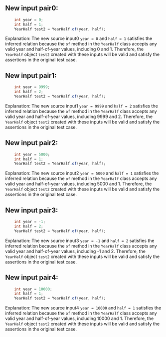 ## New input pair0:
```java
    int year = 0;
    int half = 1;
    YearHalf test2 = YearHalf.of(year, half);
```
Explanation: The new source input0 `year = 0` and `half = 1` satisfies the inferred relation because the `of` method in the `YearHalf` class accepts any valid year and half-of-year values, including 0 and 1. Therefore, the `YearHalf` object `test2` created with these inputs will be valid and satisfy the assertions in the original test case.

## New input pair1:
```java
    int year = 9999;
    int half = 2;
    YearHalf test2 = YearHalf.of(year, half);
```
Explanation: The new source input1 `year = 9999` and `half = 2` satisfies the inferred relation because the `of` method in the `YearHalf` class accepts any valid year and half-of-year values, including 9999 and 2. Therefore, the `YearHalf` object `test2` created with these inputs will be valid and satisfy the assertions in the original test case.

## New input pair2:
```java
    int year = 5000;
    int half = 1;
    YearHalf test2 = YearHalf.of(year, half);
```
Explanation: The new source input2 `year = 5000` and `half = 1` satisfies the inferred relation because the `of` method in the `YearHalf` class accepts any valid year and half-of-year values, including 5000 and 1. Therefore, the `YearHalf` object `test2` created with these inputs will be valid and satisfy the assertions in the original test case.

## New input pair3:
```java
    int year = -1;
    int half = 2;
    YearHalf test2 = YearHalf.of(year, half);
```
Explanation: The new source input3 `year = -1` and `half = 2` satisfies the inferred relation because the `of` method in the `YearHalf` class accepts any valid year and half-of-year values, including -1 and 2. Therefore, the `YearHalf` object `test2` created with these inputs will be valid and satisfy the assertions in the original test case.

## New input pair4:
```java
    int year = 10000;
    int half = 1;
    YearHalf test2 = YearHalf.of(year, half);
```
Explanation: The new source input4 `year = 10000` and `half = 1` satisfies the inferred relation because the `of` method in the `YearHalf` class accepts any valid year and half-of-year values, including 10000 and 1. Therefore, the `YearHalf` object `test2` created with these inputs will be valid and satisfy the assertions in the original test case.

